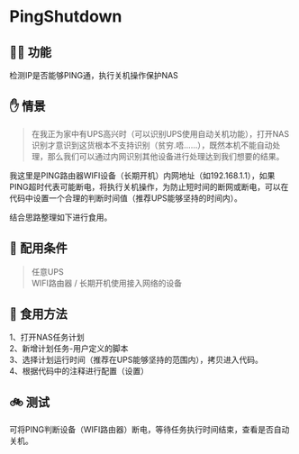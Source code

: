 # PingShutdown

## 🕵️‍♂️ 功能  

检测IP是否能够PING通，执行关机操作保护NAS

## ✋ 情景

> 在我正为家中有UPS高兴时（可以识别UPS使用自动关机功能），打开NAS识别才意识到这货根本不支持识别（贫穷.唔……），既然本机不能自动处理，那么我们可以通过内网识别其他设备进行处理达到我们想要的结果。

我这里是PING路由器WIFI设备（长期开机）内网地址（如192.168.1.1），如果PING超时代表可能断电，将执行关机操作，为防止短时间的断网或断电，可以在代码中设置一个合理的判断时间值（推荐UPS能够坚持的时间内）。  
  
结合思路整理如下进行食用。

## 🎈 配用条件

> 任意UPS  
> WIFI路由器 / 长期开机使用接入网络的设备

## 🍴 食用方法

1、打开NAS任务计划  
2、新增计划任务-用户定义的脚本  
3、选择计划运行时间（推荐在UPS能够坚持的范围内），拷贝进入代码。  
4、根据代码中的注释进行配置（设置）  

## 🚲 测试  

可将PING判断设备（WIFI路由器）断电，等待任务执行时间结束，查看是否自动关机。